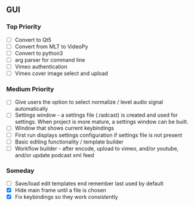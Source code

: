 ## GUI

### Top Priority

- [ ] Convert to Qt5
- [ ] Convert from MLT to VideoPy
- [ ] Convert to python3
- [ ] arg parser for command line
- [ ] Vimeo authentication
- [ ] Vimeo cover image select and upload

### Medium Priority

- [ ] Give users the option to select normalize / level audio signal automatically
- [ ] Settings window - a settings file (.radcast) is created and used for settings. When project is more mature, a settings window can be built.
- [ ] Window that shows current keybindings
- [ ] First run displays settings configuration if settings file is not present
- [ ] Basic editing functionality / template builder
- [ ] Workflow builder - after encode, upload to vimeo, and/or youtube, and/or update podcast xml feed

### Someday

- [ ] Save/load edit templates end remember last used by default
- [x] Hide main frame until a file is chosen
- [x] Fix keybindings so they work consistently
